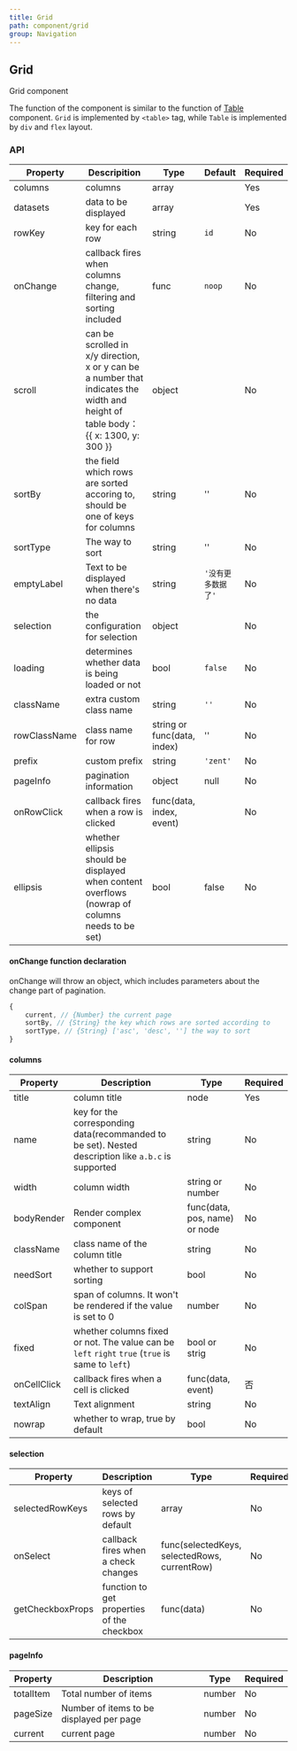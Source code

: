 ```yaml
---
title: Grid
path: component/grid
group: Navigation
---
```


## Grid

Grid component

The function of the component is similar to the function of [Table](table) component. `Grid` is implemented by `<table>` tag, while `Table` is implemented by `div` and `flex` layout.

### API

| Property     | Descripition                     | Type    | Default   | Required |
| -------- | ------------------------------------ | ----- | ------- | ------- |
| columns  | columns                            | array |         |   Yes    |
| datasets | data to be displayed                         | array |         |   Yes    |
| rowKey   | key for each row                          | string |  `id`    |   No    |
| onChange | callback fires when columns change, filtering and sorting included  | func | `noop` | No    |
| scroll |  can be scrolled in x/y direction, x or y can be a number that indicates the width and height of table body：{{ x: 1300, y: 300 }}  | object |  | No   |
| sortBy   | the field which rows are sorted accoring to, should be one of keys for columns| string | '' | No |
| sortType | The way to sort                            | string  |     ''   |   No    |
| emptyLabel | Text to be displayed when there's no data                | string   | `'没有更多数据了'` | No |
| selection  | the configuration for selection                | object     |         | No    |
| loading    | determines whether data is being loaded or not          | bool          | `false` | No  |
| className  | extra custom class name                    | string        | `''`   | No   |
| rowClassName | class name for row                  | string or func(data, index) |  ''   | No   |
| prefix     | custom prefix                       | string       | `'zent'` | No  |
| pageInfo   | pagination information               | object        | null   | No  |
| onRowClick | callback fires when a row is clicked                     | func(data, index, event) | | No |
| ellipsis   | whether ellipsis should be displayed when content overflows (nowrap of columns needs to be set) | bool | false | No |

#### onChange function declaration
onChange will throw an object, which includes parameters about the change part of pagination.

```js
{
	current, // {Number} the current page
	sortBy, // {String} the key which rows are sorted according to
	sortType, // {String} ['asc', 'desc', ''] the way to sort
}
```

#### columns

| Property         | Description                               | Type        | Required |
| ---------- | ----------------------------------- | ---------- | ---- |
| title      | column title                       |  node       | Yes    |
| name       | key for the corresponding data(recommanded to be set). Nested description like `a.b.c` is supported  | string   | No    |
| width      | column width                             | string or number | No    |
| bodyRender | Render complex component                        | func(data, pos, name) or node |  No  |
| className  | class name of the column title                 | string |  No  |
| needSort   | whether to support sorting  | bool   | No   |
| colSpan    | span of columns. It won't be rendered if the value is set to 0             | number | No    |
| fixed      | whether columns fixed or not. The value can be `left` `right` `true` (`true` is same to `left`) | bool or strig | No |
| onCellClick | callback fires when a cell is clicked                     | func(data, event) | 否 |
| textAlign  | Text alignment                        | string | No |
| nowrap     | whether to wrap, true by default                    | bool | No |


#### selection

| Property              | Description              | Type    | Required |
| --------------- | --------------- | ----- | ---- |
| selectedRowKeys | keys of selected rows by default            | array | No    |
| onSelect | callback fires when a check changes | func(selectedKeys, selectedRows, currentRow)  | No |
| getCheckboxProps | function to get properties of the checkbox | func(data) | No |


#### pageInfo

| Property              | Description              | Type  | Required |
| --------------- | --------------- | --- | ----- |
| totalItem | Total number of items | number| No    |
| pageSize | Number of items to be displayed per page   | number | No    |
| current | current page | number | No |


<style>
  .switch {
		margin-bottom: 10px;
  }
  .big-size {
  	font-size: 20px;
  }
</style>
